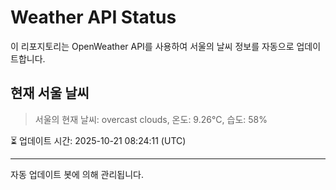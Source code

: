 
# Weather API Status

이 리포지토리는 OpenWeather API를 사용하여 서울의 날씨 정보를 자동으로 업데이트합니다.

## 현재 서울 날씨
> 서울의 현재 날씨: overcast clouds, 온도: 9.26°C, 습도: 58%

⏳ 업데이트 시간: 2025-10-21 08:24:11 (UTC)

---
자동 업데이트 봇에 의해 관리됩니다.
